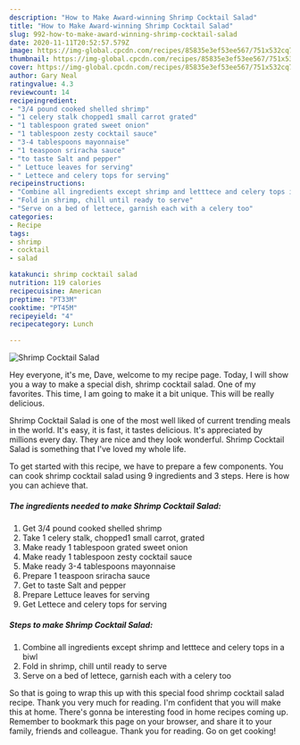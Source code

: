 ```yaml
---
description: "How to Make Award-winning Shrimp Cocktail Salad"
title: "How to Make Award-winning Shrimp Cocktail Salad"
slug: 992-how-to-make-award-winning-shrimp-cocktail-salad
date: 2020-11-11T20:52:57.579Z
image: https://img-global.cpcdn.com/recipes/85835e3ef53ee567/751x532cq70/shrimp-cocktail-salad-recipe-main-photo.jpg
thumbnail: https://img-global.cpcdn.com/recipes/85835e3ef53ee567/751x532cq70/shrimp-cocktail-salad-recipe-main-photo.jpg
cover: https://img-global.cpcdn.com/recipes/85835e3ef53ee567/751x532cq70/shrimp-cocktail-salad-recipe-main-photo.jpg
author: Gary Neal
ratingvalue: 4.3
reviewcount: 14
recipeingredient:
- "3/4 pound cooked shelled shrimp"
- "1 celery stalk chopped1 small carrot grated"
- "1 tablespoon grated sweet onion"
- "1 tablespoon zesty cocktail sauce"
- "3-4 tablespoons mayonnaise"
- "1 teaspoon sriracha sauce"
- "to taste Salt and pepper"
- " Lettuce leaves for serving"
- " Lettece and celery tops for serving"
recipeinstructions:
- "Combine all ingredients except shrimp and letttece and celery tops in a biwl"
- "Fold in shrimp, chill until ready to serve"
- "Serve on a bed of lettece, garnish each with a celery too"
categories:
- Recipe
tags:
- shrimp
- cocktail
- salad

katakunci: shrimp cocktail salad 
nutrition: 119 calories
recipecuisine: American
preptime: "PT33M"
cooktime: "PT45M"
recipeyield: "4"
recipecategory: Lunch

---
```



![Shrimp Cocktail Salad](https://img-global.cpcdn.com/recipes/85835e3ef53ee567/751x532cq70/shrimp-cocktail-salad-recipe-main-photo.jpg)

Hey everyone, it's me, Dave, welcome to my recipe page. Today, I will show you a way to make a special dish, shrimp cocktail salad. One of my favorites. This time, I am going to make it a bit unique. This will be really delicious.



Shrimp Cocktail Salad is one of the most well liked of current trending meals in the world. It's easy, it is fast, it tastes delicious. It's appreciated by millions every day. They are nice and they look wonderful. Shrimp Cocktail Salad is something that I've loved my whole life.


To get started with this recipe, we have to prepare a few components. You can cook shrimp cocktail salad using 9 ingredients and 3 steps. Here is how you can achieve that.

<!--inarticleads1-->

##### The ingredients needed to make Shrimp Cocktail Salad:

1. Get 3/4 pound cooked shelled shrimp
1. Take 1 celery stalk, chopped1 small carrot, grated
1. Make ready 1 tablespoon grated sweet onion
1. Make ready 1 tablespoon zesty cocktail sauce
1. Make ready 3-4 tablespoons mayonnaise
1. Prepare 1 teaspoon sriracha sauce
1. Get to taste Salt and pepper
1. Prepare  Lettuce leaves for serving
1. Get  Lettece and celery tops for serving




<!--inarticleads2-->

##### Steps to make Shrimp Cocktail Salad:

1. Combine all ingredients except shrimp and letttece and celery tops in a biwl
1. Fold in shrimp, chill until ready to serve
1. Serve on a bed of lettece, garnish each with a celery too




So that is going to wrap this up with this special food shrimp cocktail salad recipe. Thank you very much for reading. I'm confident that you will make this at home. There's gonna be interesting food in home recipes coming up. Remember to bookmark this page on your browser, and share it to your family, friends and colleague. Thank you for reading. Go on get cooking!
